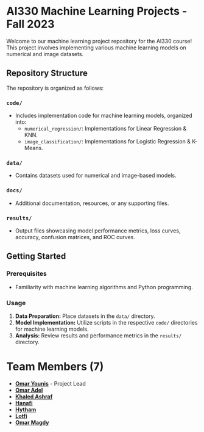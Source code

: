 # AI330 Machine Learning Projects - Fall 2023

Welcome to our machine learning project repository for the AI330 course! This project involves implementing various machine learning models on numerical and image datasets.

## **Repository Structure**
The repository is organized as follows:
### `code/`
- Includes implementation code for machine learning models, organized into:
  - `numerical_regression/`: Implementations for Linear Regression & KNN.
  - `image_classification/`: Implementations for Logistic Regression & K-Means.

### `data/`
- Contains datasets used for numerical and image-based models.

### `docs/`
- Additional documentation, resources, or any supporting files.

### `results/`
- Output files showcasing model performance metrics, loss curves, accuracy, confusion matrices, and ROC curves.

## **Getting Started**

### **Prerequisites**

- Familiarity with machine learning algorithms and Python programming.

### **Usage**

1. **Data Preparation:** Place datasets in the `data/` directory.
2. **Model Implementation:** Utilize scripts in the respective `code/` directories for machine learning models.
3. **Analysis:** Review results and performance metrics in the `results/` directory.

# Team Members (7)
- [**Omar Younis**](https://github.com/oyounis19) - Project Lead
- [**Omar Adel**](https://github.com/omar55549)
- [**Khaled Ashraf**](https://github.com/khaaaleed-5)
- [**Hanafi**](https://github.com/mohamedhanfi)
- [**Hytham**](https://github.com/MedoHaytham)
- [**Lotfi**]()
- [**Omar Magdy**]()
